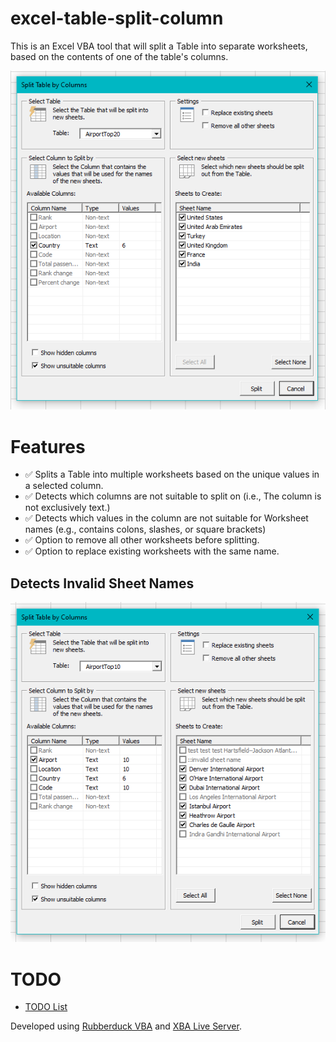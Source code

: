 # excel-table-split-column
This is an Excel VBA tool that will split a Table into separate worksheets, based on the contents of one of the table's columns.

![](Images/SplitTableDialog.PNG)

# Features
- ✅ Splits a Table into multiple worksheets based on the unique values in a selected column.
- ✅ Detects which columns are not suitable to split on (i.e., The column is not exclusively text.)
- ✅ Detects which values in the column are not suitable for Worksheet names (e.g., contains colons, slashes, or square brackets)
- ✅ Option to remove all other worksheets before splitting.
- ✅ Option to replace existing worksheets with the same name.

## Detects Invalid Sheet Names
![](Images/InvalidSheetNames.PNG)

# TODO 
- [TODO List](TODO.md)

Developed using [Rubberduck VBA](https://github.com/rubberduck-vba/Rubberduck) and [XBA Live Server](https://marketplace.visualstudio.com/items?itemName=local-smart.excel-live-server).